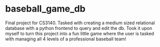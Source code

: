 # baseball_game_db
Final project for CS3140. Tasked with creating a medium sized relational database with a python frontend to query and edit the db. Took it upon myself to turn this project into a fun little game where the user is tasked with managing all 4 levels of a professional baseball team!
